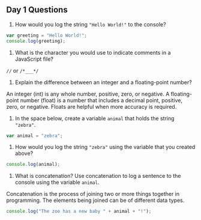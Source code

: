 ## Day 1 Questions

1. How would you log the string `"Hello World!"` to the console?

```javascript
var greeting = "Hello World!";
console.log(greeting);
```

1. What is the character you would use to indicate comments in a JavaScript
 file?

`//` or `/*___*/`

1. Explain the difference between an integer and a floating-point number?

An integer (int) is any whole number, positive, zero, or negative. A
floating-point number (float) is a number that includes a decimal
point, positive, zero, or negative. Floats are helpful when more accuracy
is required.


1. In the space below, create a variable `animal` that holds the
string `"zebra"`.

```javascript
var animal = "zebra";
```

1. How would you log the string `"zebra"` using the variable that you
created above?

```javascript
console.log(animal);
```

1. What is concatenation? Use concatenation to log a sentence to the
console using the variable `animal`.

Concatenation is the process of joining two or more things together in
programming. The elements being joined can be of different data types.

```javascript
console.log("The zoo has a new baby " + animal + "!");
```
